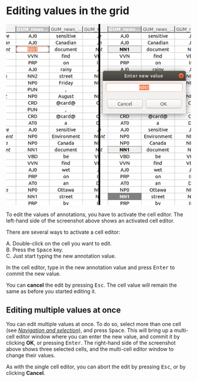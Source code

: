 # Editing values in the grid

![Screenshot showing an activated cell editor (left), and an active multi-cell editor window (right).](editing.png)

To edit the values of annotations, you have to activate the cell editor.
The left-hand side of the screenshot above shows an activated cell editor.

There are several ways to activate a cell editor:

A. Double-click on the cell you want to edit.  
B. Press the <kbd>Space</kbd> key.  
C. Just start typing the new annotation value.

In the cell editor, type in the new annotation value and press <kbd>Enter</kbd> to commit the new value.

You can **cancel** the edit by pressing <kbd>Esc</kbd>.
The cell value will remain the same as before you started editing it.

## Editing multiple values at once

You can edit multiple values at once.
To do so, select more than one cell (see [*Navigation and selection*](index.html#navigation-and-selection)), and press <kbd>Space</kbd>.
This will bring up a multi-cell editor window where you can enter the new value, and commit it by clicking **OK**, or pressing <kbd>Enter</kbd>.
The right-hand side of the screenshot above shows three selected cells, and the multi-cell editor window to change their values.

As with the single cell editor, you can abort the edit by pressing <kbd>Esc</kbd>, or by clicking **Cancel**. 
